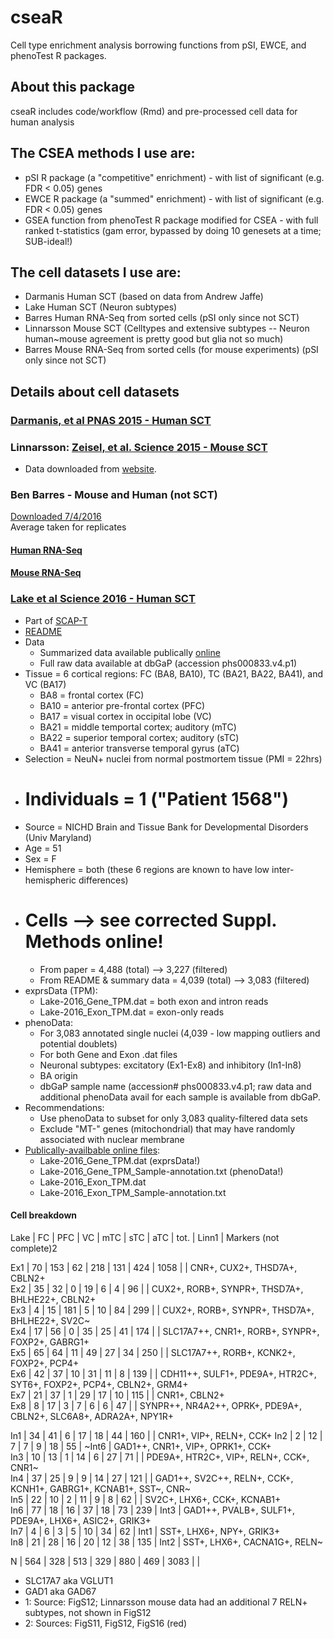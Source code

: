 # cseaR
Cell type enrichment analysis borrowing functions from pSI, EWCE, and phenoTest R packages.

## About this package
cseaR includes code/workflow (Rmd) and pre-processed cell data for human analysis

## The CSEA methods I use are:
  * pSI R package (a "competitive" enrichment) - with list of significant (e.g. FDR < 0.05) genes
  * EWCE R package (a "summed" enrichment) - with list of significant (e.g. FDR < 0.05) genes 
  * GSEA function from phenoTest R package modified for CSEA - with full ranked t-statistics (gam error, bypassed by doing 10 genesets at a time; SUB-ideal!)

## The cell datasets I use are:
  * Darmanis Human SCT (based on data from Andrew Jaffe)
  * Lake Human SCT (Neuron subtypes) 
  * Barres Human RNA-Seq from sorted cells (pSI only since not SCT)
  * Linnarsson Mouse SCT (Celltypes and extensive subtypes -- Neuron human~mouse agreement is pretty good but glia not so much) 
  * Barres Mouse RNA-Seq from sorted cells (for mouse experiments) (pSI only since not SCT)

## Details about cell datasets

### [Darmanis, et al PNAS 2015 - Human SCT](http://www.pnas.org/content/112/23/7285.long) 

### Linnarsson: [Zeisel, et al. Science 2015 - Mouse SCT](http://science.sciencemag.org/content/early/2015/02/18/science.aaa1934)   
  * Data downloaded from [website](http://linnarssonlab.org/blobs/cortex/expression_mRNA_17-Aug-2014.txt). 

### Ben Barres - Mouse and Human (not SCT)  
[Downloaded 7/4/2016](http://web.stanford.edu/group/barres_lab/brainseq2/brainseq2.html)   
Average taken for replicates  

#### [Human RNA-Seq](http://www.cell.com/neuron/abstract/S0896-6273(15)01019-3)  
  
#### [Mouse RNA-Seq](http://www.jneurosci.org/content/34/36/11929.short)  

### [Lake et al Science 2016 - Human SCT](http://science.sciencemag.org/content/352/6293/1586)   
  * Part of [SCAP-T](http://www.scap-t.org)  
  * [README](http://genome-tech.ucsd.edu/public/Lake_Science_2016)
  * Data
    + Summarized data available publically [online](http://genome-tech.ucsd.edu/public/Lake_Science_2016)
    + Full raw data available at dbGaP (accession phs000833.v4.p1)
  * Tissue = 6 cortical regions: FC (BA8, BA10), TC (BA21, BA22, BA41), and VC (BA17)  
    + BA8 = frontal cortex (FC)  
    + BA10 = anterior pre-frontal cortex (PFC)  
    + BA17 = visual cortex in occipital lobe (VC)    
    + BA21 = middle temportal cortex; auditory (mTC)    
    + BA22 = superior temporal cortex; auditory (sTC)  
    + BA41 = anterior transverse temporal gyrus (aTC) 
  * Selection = NeuN+ nuclei from normal postmortem tissue (PMI = 22hrs)  
  * # Individuals = 1 ("Patient 1568")  
  * Source = NICHD Brain and Tissue Bank for Developmental Disorders (Univ Maryland)  
  * Age = 51  
  * Sex = F   
  * Hemisphere = both (these 6 regions are known to have low inter-hemispheric differences)  
  * # Cells  --> see corrected Suppl. Methods online!  
    + From paper = 4,488 (total) --> 3,227 (filtered) 
    + From README & summary data = 4,039 (total) --> 3,083 (filtered)  
  * exprsData (TPM):  
    + Lake-2016_Gene_TPM.dat = both exon and intron reads  
    + Lake-2016_Exon_TPM.dat = exon-only reads  
  * phenoData:  
    + For 3,083 annotated single nuclei (4,039 - low mapping outliers and potential doublets)  
    + For both Gene and Exon .dat files  
    + Neuronal subtypes: excitatory (Ex1-Ex8) and inhibitory (In1-In8)  
    + BA origin  
    + dbGaP sample name  (accession# phs000833.v4.p1; raw data and additional phenoData avail for each sample is available from dbGaP.
  * Recommendations:
    + Use phenoData to subset for only 3,083 quality-filtered data sets  
    + Exclude "MT-" genes (mitochondrial) that may have randomly associated with nuclear membrane  
  * [Publically-availbable online files](http://genome-tech.ucsd.edu/public/Lake_Science_2016):
    + Lake-2016_Gene_TPM.dat (exprsData!)  
    + Lake-2016_Gene_TPM_Sample-annotation.txt (phenoData!)  
    + Lake-2016_Exon_TPM.dat  
    + Lake-2016_Exon_TPM_Sample-annotation.txt  

#### Cell breakdown

Lake | FC  | PFC  |  VC  | mTC  | sTC  | aTC  | tot. | Linn1 | Markers (not complete)2   

Ex1  |  70 |  153 |   62 |  218 |  131 |  424 | 1058 |       | CNR+, CUX2+, THSD7A+, CBLN2+  
Ex2  |  35 |   32 |    0 |   19 |    6 |    4 |   96 |       | CUX2+, RORB+, SYNPR+, THSD7A+, BHLHE22+, CBLN2+  
Ex3  |   4 |   15 |  181 |    5 |   10 |   84 |  299 |       | CUX2+, RORB+, SYNPR+, THSD7A+, BHLHE22+, SV2C~  
Ex4  |  17 |   56 |    0 |   35 |   25 |   41 |  174 |       | SLC17A7++, CNR1+, RORB+, SYNPR+, FOXP2+, GABRG1+  
Ex5  |  65 |   64 |   11 |   49 |   27 |   34 |  250 |       | SLC17A7++, RORB+, KCNK2+, FOXP2+, PCP4+  
Ex6  |  42 |   37 |   10 |   31 |   11 |    8 |  139 |       | CDH11++, SULF1+, PDE9A+, HTR2C+, SYT6+, FOXP2+, PCP4+, CBLN2+, GRM4+    
Ex7  |  21 |   37 |    1 |   29 |   17 |   10 |  115 |       | CNR1+, CBLN2+  
Ex8  |   8 |   17 |    3 |    7 |    6 |    6 |   47 |       | SYNPR++, NR4A2++, OPRK+, PDE9A+, CBLN2+, SLC6A8+, ADRA2A+, NPY1R+  

In1  |  34 |   41 |    6 |   17 |   18 |   44 |  160 |       | CNR1+, VIP+, RELN+, CCK+ 
In2  |   2 |   12 |    7 |    7 |    9 |   18 |   55 | ~Int6 | GAD1++, CNR1+, VIP+, OPRK1+, CCK+  
In3  |  10 |   13 |    1 |   14 |    6 |   27 |   71 |       | PDE9A+, HTR2C+, VIP+, RELN+, CCK+, CNR1~  
In4  |  37 |   25 |    9 |    9 |   14 |   27 |  121 |       | GAD1++, SV2C++, RELN+, CCK+, KCNH1+, GABRG1+, KCNAB1+, SST~, CNR~  
In5  |  22 |   10 |    2 |   11 |    9 |    8 |   62 |       | SV2C+, LHX6+, CCK+, KCNAB1+    
In6  |  77 |   18 |   16 |   37 |   18 |   73 |  239 |  Int3 | GAD1++, PVALB+, SULF1+, PDE9A+, LHX6+, ASIC2+, GRIK3+    
In7  |   4 |    6 |    3 |    5 |   10 |   34 |   62 |  Int1 | SST+, LHX6+, NPY+, GRIK3+  
In8  |  21 |   28 |   16 |   20 |   12 |   38 |  135 |  Int2 | SST+, LHX6+, CACNA1G+, RELN~  

N    | 564 |  328 |  513 |  329 |  880 |  469 | 3083 |       |
  
  * SLC17A7 aka VGLUT1  
  * GAD1 aka GAD67
  * 1: Source: FigS12; Linnarsson mouse data had an additional 7 RELN+ subtypes, not shown in FigS12
  * 2: Sources: FigS11, FigS12, FigS16 (red)  

